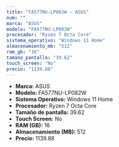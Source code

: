 ```yaml
---
title: "FA577NU-LP082W — ASUS"
num: ""
marca: "ASUS"
modelo: "FA577NU-LP082W"
procesador: "Ryzen 7 Octa Core"
sistema_operativo: "Windows 11 Home"
almacenamiento_mb: "512"
ram_gb: "16"
tamano_pantalla: "39.62"
touch_screen: "No"
precio: "1139.88"
---
```

<ul>
<li><strong>Marca:</strong> ASUS</li>
<li><strong>Modelo:</strong> FA577NU-LP082W</li>
<li><strong>Sistema Operativo:</strong> Windows 11 Home</li>
<li><strong>Procesador:</strong> Ryzen 7 Octa Core </li>
<li><strong>Tamaño de pantalla:</strong> 39.62</li>
<li><strong>Touch Screen:</strong> No</li>
<li><strong>RAM (GB):</strong> 16</li>
<li><strong>Almacenamiento (MB):</strong> 512</li>
<li><strong>Precio:</strong> 1139.88</li>
</ul>